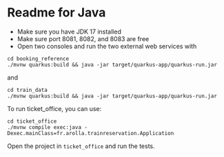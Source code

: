 # Readme for Java

* Make sure you have JDK 17 installed
* Make sure port 8081, 8082, and 8083 are free
* Open two consoles and run the two external web services with


```
cd booking_reference
./mvnw quarkus:build && java -jar target/quarkus-app/quarkus-run.jar
```

and

```
cd train_data
./mvnw quarkus:build && java -jar target/quarkus-app/quarkus-run.jar
```

To run ticket_office, you can use:

```
cd ticket_office
./mvnw compile exec:java -Dexec.mainClass=fr.arolla.trainreservation.Application
```

Open the project in `ticket_office` and run the tests.


